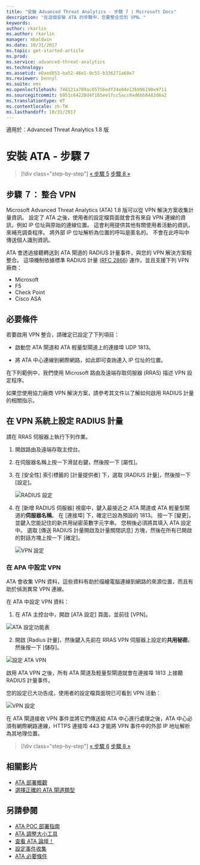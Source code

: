 ```yaml
---
title: "安裝 Advanced Threat Analytics - 步驟 7 | Microsoft Docs"
description: "在這個安裝 ATA 的步驟中，您要整合您的 VPN。"
keywords: 
author: rkarlin
ms.author: rkarlin
manager: mbaldwin
ms.date: 10/31/2017
ms.topic: get-started-article
ms.prod: 
ms.service: advanced-threat-analytics
ms.technology: 
ms.assetid: e0aed853-ba52-46e1-9c55-b336271a68e7
ms.reviewer: bennyl
ms.suite: ems
ms.openlocfilehash: 748121a709ac05756edf34e04e13b996190e9711
ms.sourcegitcommit: b951c64228d4f165ee1fcc5acc0ad6bb8482d6a2
ms.translationtype: HT
ms.contentlocale: zh-TW
ms.lasthandoff: 10/31/2017
---
```

適用於︰Advanced Threat Analytics 1.8 版



# <a name="install-ata---step-7"></a>安裝 ATA - 步驟 7

>[!div class="step-by-step"]
[« 步驟 5](install-ata-step5.md)
[步驟 8 »](install-ata-step7.md)

## <a name="step-7-integrate-vpn"></a>步驟 ７： 整合 VPN

Microsoft Advanced Threat Analytics (ATA) 1.8 版可以從 VPN 解決方案收集計量資訊。 設定了 ATA 之後，使用者的設定檔頁面就會含有來自 VPN 連線的資訊，例如 IP 位址與原始的連線位置。 這會利用提供其他有關使用者活動的資訊，來補充調查程序。 將外部 IP 位址解析為位置的呼叫是匿名的。 不會在此呼叫中傳送個人識別資訊。

ATA 會透過接聽轉送到 ATA 閘道的 RADIUS 計量事件，與您的 VPN 解決方案相整合。 這項機制依據標準 RADIUS 計量 ([RFC 2866](https://tools.ietf.org/html/rfc2866)) 運作，並且支援下列 VPN 廠商：

-   Microsoft
-   F5
-   Check Point
-   Cisco ASA

## <a name="prerequisites"></a>必要條件

若要啟用 VPN 整合，請確定已設定了下列項目：

-   啟動您 ATA 閘道和 ATA 輕量型閘道上的連接埠 UDP 1813。

-   將 ATA 中心連線到網際網路，如此即可查詢連入 IP 位址的位置。

在下列範例中，我們使用 Microsoft 路由及遠端存取伺服器 (RRAS) 描述 VPN 設定程序。

如果您使用協力廠商 VPN 解決方案，請參考其文件以了解如何啟用 RADIUS 計量的相關指示。

## <a name="configure-radius-accounting-on-the-vpn-system"></a>在 VPN 系統上設定 RADIUS 計量

請在 RRAS 伺服器上執行下列作業。
 
1.  開啟路由及遠端存取主控台。
2.  在伺服器名稱上按一下滑鼠右鍵，然後按一下 [屬性]。
3.  在 [安全性] 索引標籤的 [計量提供者] 下，選取 [RADIUS 計量]，然後按一下 [設定]。

    ![RADIUS 設定](./media/radius-setup.png)

4.  在 [新增 RADIUS 伺服器] 視窗中，鍵入最接近之 ATA 閘道或 ATA 輕量型閘道的**伺服器名稱**。 在 [連接埠] 下，確定已設為預設的 1813。 按一下 [變更]，並鍵入您能記住的新共用祕密英數字元字串。 您稍後必須將其填入 ATA 設定中。 選取 [傳送 RADIUS 計量開啟及計量關閉訊息] 方塊，然後在所有已開啟的對話方塊上按一下 [確定]。
 
     ![VPN 設定](./media/vpn-set-accounting.png)
     
### <a name="configure-vpn-in-ata"></a>在 APA 中設定 VPN

ATA 會收集 VPN 資料，這些資料有助於描繪電腦連線到網路的來源位置，而且有助於偵測異常 VPN 連線。

在 ATA 中設定 VPN 資料：

1.  在 ATA 主控台中，開啟 [ATA 設定] 頁面，並前往 [VPN]。
 
  ![ATA 設定功能表](./media/config-menu.png)

2.  開啟 [Radius 計量]，然後鍵入先前在 RRAS VPN 伺服器上設定的**共用秘密**。 然後按一下 [儲存]。
 

  ![設定 ATA VPN](./media/vpn.png)


啟用 ATA VPN 之後，所有 ATA 閘道及輕量型閘道就會在連接埠 1813 上接聽 RADIUS 計量事件。 

您的設定已大功告成，使用者的設定檔頁面現已可看到 VPN 活動：
 
   ![VPN 設定](./media/vpn-user.png)

在 ATA 閘道接收 VPN 事件並將它們傳送給 ATA 中心進行處理之後，ATA 中心必須有網際網路連線，HTTPS 連接埠 443 才能將 VPN 事件中的外部 IP 地址解析為其地理位置。





>[!div class="step-by-step"]
[« 步驟 6](install-ata-step5.md)
[步驟 8 »](install-ata-step7.md)



## <a name="related-videos"></a>相關影片
- [ATA 部署概觀](https://channel9.msdn.com/Shows/Microsoft-Security/Overview-of-ATA-Deployment-in-10-Minutes)
- [選擇正確的 ATA 閘道類型](https://channel9.msdn.com/Shows/Microsoft-Security/ATA-Deployment-Choose-the-Right-Gateway-Type)


## <a name="see-also"></a>另請參閱
- [ATA POC 部署指南](http://aka.ms/atapoc)
- [ATA 調整大小工具](http://aka.ms/atasizingtool)
- [查看 ATA 論壇！](https://social.technet.microsoft.com/Forums/security/home?forum=mata)
- [設定事件收集](configure-event-collection.md)
- [ATA 必要條件](ata-prerequisites.md)

